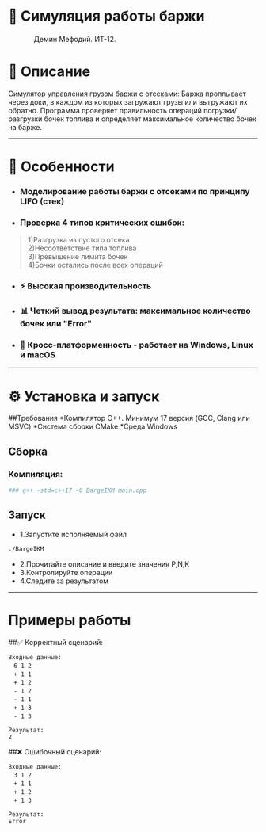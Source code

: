 # 🚢 Симуляция работы баржи
ᅟᅟᅟᅟДемин Мефодий. ИТ-12.
# 📧 Описание
Cимулятор управления грузом баржи с отсеками:
Баржа проплывает через доки, в каждом из которых загружают грузы или выгружают их обратно.
Программа проверяет правильность операций погрузки/разгрузки бочек топлива и определяет максимальное количество бочек на барже.

---

# 🌟 Особенности
* ### Моделирование работы баржи с отсеками по принципу LIFO (стек)
* ### Проверка 4 типов критических ошибок:
> 1)Разгрузка из пустого отсека <br>
> 2)Несоответствие типа топлива <br>
> 3)Превышение лимита бочек <br>
> 4)Бочки остались после всех операций <br>
* ### ⚡️ Высокая производительность 
* ### 📊 Четкий вывод результата: максимальное количество бочек или "Error"
* ### 📱 Кросс-платформенность - работает на Windows, Linux и macOS
---

# ⚙️ Установка и запуск

##Требования
*Компилятор C++. Минимум 17 версия (GCC, Clang или MSVC)
*Система сборки CMake
*Среда Windows

## Сборка
### Компиляция:
```bash
### g++ -std=c++17 -0 BargeIKM main.cpp
```

## Запуск
* 1.Запустите исполняемый файл
```bash
./BargeIKM
```
* 2.Прочитайте описание и введите значения P,N,K
* 3.Контролируйте операции
* 4.Следите за результатом
---

# Примеры работы
##✅ Корректный сценарий:

```
Входные данные:
ㅤ6 1 2
ㅤ+ 1 1
ㅤ+ 1 2
ㅤ- 1 2
ㅤ- 1 1
ㅤ+ 1 3
ㅤ- 1 3

Результат:
2
```
##❌ Ошибочный сценарий:
```
Входные данные:
ㅤ3 1 2
ㅤ+ 1 1
ㅤ+ 1 2
ㅤ+ 1 3

Результат:
Error
```
